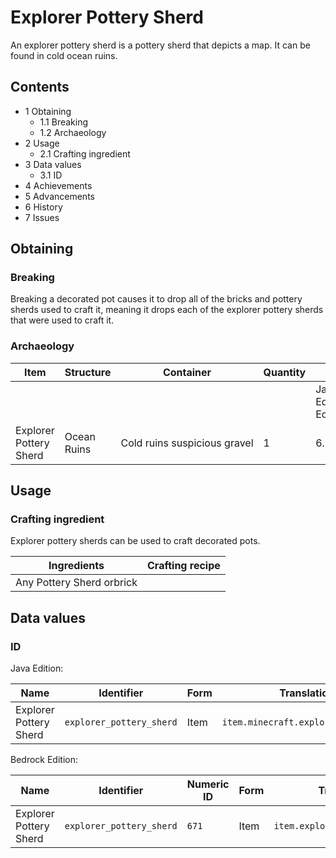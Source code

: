 # Explorer Pottery Sherd
An explorer pottery sherd is a pottery sherd that depicts a map. It can be found in cold ocean ruins.

## Contents
- 1 Obtaining
	- 1.1 Breaking
	- 1.2 Archaeology
- 2 Usage
	- 2.1 Crafting ingredient
- 3 Data values
	- 3.1 ID
- 4 Achievements
- 5 Advancements
- 6 History
- 7 Issues

## Obtaining
### Breaking
Breaking a decorated pot causes it to drop all of the bricks and pottery sherds used to craft it, meaning it drops each of the explorer pottery sherds that were used to craft it.

### Archaeology
| Item                   | Structure   | Container                    | Quantity | Chance                         |
|------------------------|-------------|------------------------------|----------|--------------------------------|
|                        |             |                              |          | Java EditionandBedrock Edition |
| Explorer Pottery Sherd | Ocean Ruins | Cold ruins suspicious gravel | 1        | 6.7%                           |

## Usage
### Crafting ingredient
Explorer pottery sherds can be used to craft decorated pots.

| Ingredients               | Crafting recipe |
|---------------------------|-----------------|
| Any Pottery Sherd orbrick |                 |

## Data values
### ID
Java Edition:

| Name                   | Identifier               | Form | Translation key                         |
|------------------------|--------------------------|------|-----------------------------------------|
| Explorer Pottery Sherd | `explorer_pottery_sherd` | Item | `item.minecraft.explorer_pottery_sherd` |

Bedrock Edition:

| Name                   | Identifier               | Numeric ID | Form | Translation key                    |
|------------------------|--------------------------|------------|------|------------------------------------|
| Explorer Pottery Sherd | `explorer_pottery_sherd` | `671`      | Item | `item.explorer_pottery_sherd.name` |

